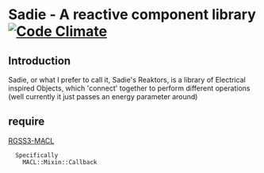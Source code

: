 Sadie - A reactive component library [![Code Climate](https://codeclimate.com/github/IceDragon200/Sadie.png)](https://codeclimate.com/github/IceDragon200/Sadie)
====================================

## Introduction
Sadie, or what I prefer to call it, Sadie's Reaktors, is a library of Electrical inspired Objects, which 'connect' together to perform different operations (well currently it just passes an energy parameter around)

## require
[RGSS3-MACL](https://github.com/IceDragon200/RGSS3-MACL)
```
  Specifically
    MACL::Mixin::Callback
```

